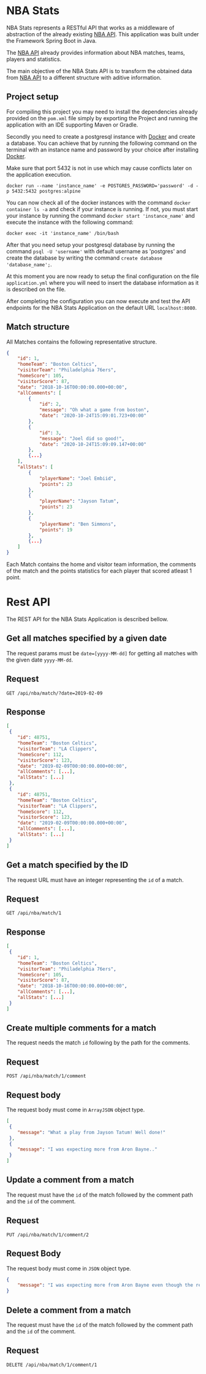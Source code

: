 # NBA Stats

NBA Stats represents a RESTful API that works as a middleware of abstraction of the already existing [NBA API](https://rapidapi.com/theapiguy/api/free-nba).
This application was built under the Framework Spring Boot in Java.

The [NBA API](https://rapidapi.com/theapiguy/api/free-nba) already provides information about NBA matches, teams, players and statistics.

The main objective of the NBA Stats API is to transform the obtained data from [NBA API](https://rapidapi.com/theapiguy/api/free-nba) to a different structure with aditive information.

## Project setup

For compiling this project you may need to install the dependencies already provided on the `pom.xml` file simply by exporting the Project and running the application with an IDE supporting Maven or Gradle. 

Secondly you need to create a postgresql instance with [Docker](https://docs.docker.com/get-docker/) and create a database.
You can achieve that by running the following command on the terminal with an instance name and password by your choice after installing [Docker](https://docs.docker.com/get-docker/).

Make sure that port 5432 is not in use which may cause conflicts later on the application execution.

`docker run --name 'instance_name' -e POSTGRES_PASSWORD='password' -d -p 5432:5432 postgres:alpine`



You can now check all of the docker instances with the command `docker container ls -a` and check if your instance is running.
If not, you must start your instance by running the command `docker start 'instance_name'` and execute the instance with the following command:

`docker exec -it 'instance_name' /bin/bash`

After that you need setup your postgresql database by running the command `psql -U 'username'` with default username as 'postgres' and create the database by writing the command `create database 'database_name';`.

At this moment you are now ready to setup the final configuration on the file `application.yml` where you will need to insert the database information as it is described on the file.

After completing the configuration you can now execute and test the API endpoints for the NBA Stats Application on the default URL `localhost:8080`.

## Match structure

All Matches contains the following representative structure.

```json
{
    "id": 1,
    "homeTeam": "Boston Celtics",
    "visitorTeam": "Philadelphia 76ers",
    "homeScore": 105,
    "visitorScore": 87,
    "date": "2018-10-16T00:00:00.000+00:00",
    "allComments": [
        {
            "id": 2,
            "message": "Oh what a game from boston",
            "date": "2020-10-24T15:09:01.723+00:00"
        },
        {
            "id": 3,
            "message": "Joel did so good!",
            "date": "2020-10-24T15:09:09.147+00:00"
        }, 
        {...}
    ],
    "allStats": [
        {
            "playerName": "Joel Embiid",
            "points": 23
        },
        {
            "playerName": "Jayson Tatum",
            "points": 23
        },
        {
            "playerName": "Ben Simmons",
            "points": 19
        },
        {...}
    ]
}
```
Each Match contains the home and visitor team information, the comments of the match and the points statistics for each player that scored atleast 1 point.

# Rest API

The REST API for the NBA Stats Application is described bellow.

## Get all matches specified by a given date

The request params must be `date=[yyyy-MM-dd]` for getting all matches with the given date `yyyy-MM-dd`.

## Request

```http
GET /api/nba/match/?date=2019-02-09
```
## Response

```json
[
 {
    "id": 48751,
    "homeTeam": "Boston Celtics",
    "visitorTeam": "LA Clippers",
    "homeScore": 112,
    "visitorScore": 123,
    "date": "2019-02-09T00:00:00.000+00:00",
    "allComments": [...],
    "allStats": [...]
 },
 {
    "id": 48751,
    "homeTeam": "Boston Celtics",
    "visitorTeam": "LA Clippers",
    "homeScore": 112,
    "visitorScore": 123,
    "date": "2019-02-09T00:00:00.000+00:00",
    "allComments": [...],
    "allStats": [...]
 }
]
```

## Get a match specified by the ID

The request URL must have an integer representing the `id` of a match.

## Request

```http
GET /api/nba/match/1
```

## Response 

```json
[
 {
    "id": 1,
    "homeTeam": "Boston Celtics",
    "visitorTeam": "Philadelphia 76ers",
    "homeScore": 105,
    "visitorScore": 87,
    "date": "2018-10-16T00:00:00.000+00:00",
    "allComments": [...],
    "allStats": [...]
 }
]
```

## Create multiple comments for a match
The request needs the match `id` following by the path for the comments.
## Request

```http
POST /api/nba/match/1/comment
```

## Request body

The request body must come in `ArrayJSON` object type.

```json
[
 {
    "message": "What a play from Jayson Tatum! Well done!"
 },
 {
    "message": "I was expecting more from Aron Bayne.."
 }
]
```
## Update a comment from a match

The request must have the `id` of the match followed by the comment path and the `id` of the comment.

## Request

```http
PUT /api/nba/match/1/comment/2
```

## Request Body

The request body must come in `JSON` object type.

```json
{
    "message": "I was expecting more from Aron Bayne even though the rest of the team did pretty well."
}
```

## Delete a comment from a match

The request must have the `id` of the match followed by the comment path and the `id` of the comment.

## Request

```http
DELETE /api/nba/match/1/comment/1
```








